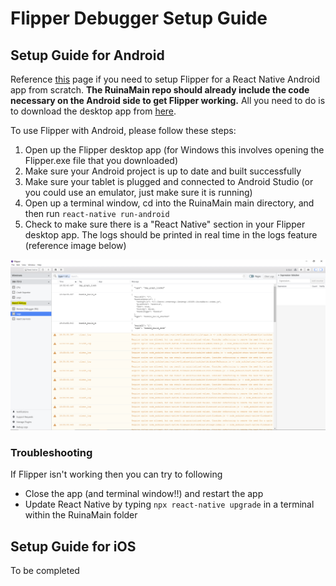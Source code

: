 # Flipper Debugger Setup Guide
## Setup Guide for Android
Reference [this](https://fbflipper.com/docs/getting-started/react-native-android) page if you need to setup Flipper for a React Native Android app from scratch. **The RuinaMain repo should already include the code necessary on the Android side to get Flipper working.** All you need to do is to download the desktop app from [here](https://fbflipper.com/docs/getting-started/index).

To use Flipper with Android, please follow these steps:
1. Open up the Flipper desktop app (for Windows this involves opening the Flipper.exe file that you downloaded)
2. Make sure your Android project is up to date and built successfully
3. Make sure your tablet is plugged and connected to Android Studio (or you could use an emulator, just make sure it is running)
4. Open up a terminal window, cd into the RuinaMain main directory, and then run `react-native run-android`
5. Check to make sure there is a "React Native" section in your Flipper desktop app. The logs should be printed in real time in the logs feature (reference image below)

![image](imagesMD/flipperDesktopApp.PNG)

### Troubleshooting
If Flipper isn't working then you can try to following
- Close the app (and terminal window!!) and restart the app
- Update React Native by typing `npx react-native upgrade` in a terminal within the RuinaMain folder  

## Setup Guide for iOS
To be completed
